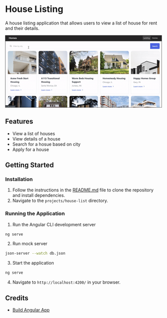 # House Listing

A house listing application that allows users to view a list of house for rent and their details.

![House Listing](./public/house-list.gif)

## Features

- View a list of houses
- View details of a house
- Search for a hosue based on city
- Apply for a house

## Getting Started

### Installation

1. Follow the instructions in the [README.md](../../README.md) file to clone the repository and install dependencies.
2. Navigate to the `projects/house-list` directory.

### Running the Application

1. Run the Angular CLI development server

```bash
ng serve
```

2. Run mock server

```bash
json-server --watch db.json
```

3. Start the application

```bash
ng serve
```

4. Navigate to `http://localhost:4200/` in your browser.

## Credits

- [Build Angular App](https://angular.dev/tutorials/first-app)
